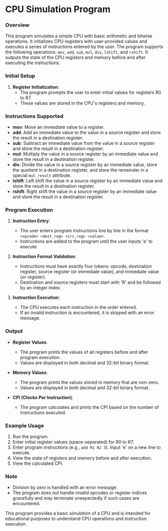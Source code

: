 # CPU Simulation Program

### Overview
This program simulates a simple CPU with basic arithmetic and bitwise operations. It initializes CPU registers with user-provided values and executes a series of instructions entered by the user. The program supports the following operations: `mov`, `add`, `sub`, `mul`, `div`, `lshift`, and `rshift`. It outputs the state of the CPU registers and memory before and after executing the instructions.

### Initial Setup
1. **Register Initialization**:
   - The program prompts the user to enter initial values for registers R0 to R7.
   - These values are stored in the CPU's registers and memory.

### Instructions Supported
- **mov**: Move an immediate value to a register.
- **add**: Add an immediate value to the value in a source register and store the result in a destination register.
- **sub**: Subtract an immediate value from the value in a source register and store the result in a destination register.
- **mul**: Multiply the value in a source register by an immediate value and store the result in a destination register.
- **div**: Divide the value in a source register by an immediate value, store the quotient in a destination register, and store the remainder in a special `mul_result` attribute.
- **lshift**: Left shift the value in a source register by an immediate value and store the result in a destination register.
- **rshift**: Right shift the value in a source register by an immediate value and store the result in a destination register.

### Program Execution
1. **Instruction Entry**:
   - The user enters program instructions line by line in the format `<opcode> <dest_reg> <src_reg> <value>`.
   - Instructions are added to the program until the user inputs 'e' to execute.

2. **Instruction Format Validation**:
   - Instructions must have exactly four tokens: opcode, destination register, source register (or immediate value), and immediate value (or register).
   - Destination and source registers must start with 'R' and be followed by an integer index.

3. **Instruction Execution**:
   - The CPU executes each instruction in the order entered.
   - If an invalid instruction is encountered, it is skipped with an error message.

### Output
- **Register Values**:
  - The program prints the values of all registers before and after program execution.
  - Values are displayed in both decimal and 32-bit binary format.
  
- **Memory Values**:
  - The program prints the values stored in memory that are non-zero.
  - Values are displayed in both decimal and 32-bit binary format.
  
- **CPI (Clocks Per Instruction)**:
  - The program calculates and prints the CPI based on the number of instructions executed.

### Example Usage
1. Run the program.
2. Enter initial register values (space-separated) for R0 to R7.
3. Enter program instructions (e.g., `add R1 R2 3`). Input 'e' on a new line to execute.
4. View the state of registers and memory before and after execution.
5. View the calculated CPI.

### Note
- Division by zero is handled with an error message.
- The program does not handle invalid opcodes or register indices gracefully and may terminate unexpectedly if such cases are encountered.

This program provides a basic simulation of a CPU and is intended for educational purposes to understand CPU operations and instruction execution.
